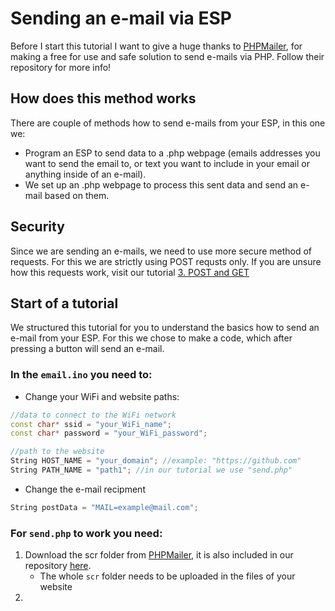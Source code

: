 # Sending an e-mail via ESP
Before I start this tutorial I want to give a huge thanks to [PHPMailer](https://github.com/PHPMailer/PHPMailer), 
for making a free for use and safe solution to send e-mails via PHP. Follow their repository for more info!

## How does this method works
There are couple of methods how to send e-mails from your ESP, in this one we:
- Program an ESP to send data to a .php webpage (emails addresses you want to send the email to, or text you want to include in your email or anything inside of an e-mail).
- We set up an .php webpage to process this sent data and send an e-mail based on them.

## Security
Since we are sending an e-mails, we need to use more secure method of requests. For this we are strictly using POST requsts only. If you are unsure how this requests work, visit our tutorial [3. POST and GET](https://github.com/MatusRepkaSolutions/ESP-Arduino-Internet-Basics/tree/main/ESP%20basics/3.%20POST%20and%20GET)

## Start of a tutorial
We structured this tutorial for you to understand the basics how to send an e-mail from your ESP. For this we chose to make a code, which after pressing a button will send an e-mail.
### In the `email.ino` you need to:
- Change your WiFi and website paths:
```cpp
//data to connect to the WiFi network
const char* ssid = "your_WiFi_name";
const char* password = "your_WiFi_password";

//path to the website
String HOST_NAME = "your_domain"; //example: "https://github.com"
String PATH_NAME = "path1"; //in our tutorial we use "send.php"
```
- Change the e-mail recipment
```cpp
String postData = "MAIL=example@mail.com";
```
### For `send.php` to work you need:
1. Download the scr folder from [PHPMailer](https://github.com/PHPMailer/PHPMailer), it is also included in our repository [here](https://github.com/MatusRepkaSolutions/ESP-Arduino-Internet-Basics/tree/main/ESP%20basics/6.%20Send%20e-mail%20via%20ESP/PHPMailer).
   - The whole `scr` folder needs to be uploaded in the files of your website
2.
